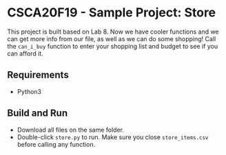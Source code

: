 # CSCA20F19 - Sample Project: Store

This project is built based on Lab 8. Now we have cooler functions and we can get more info from our file, as well as we can do some shopping! Call the `can_i_buy` function to enter your shopping list and budget to see if you can afford it. 

## Requirements

- Python3

## Build and Run

- Download all files on the same folder.
- Double-click `store.py` to run. Make sure you close `store_items.csv` before calling any function.